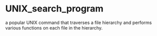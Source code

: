 # UNIX_search_program
a popular UNIX command that traverses a file hierarchy and performs various functions on each file in the hierarchy. 
